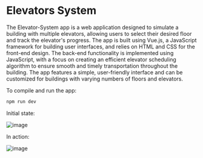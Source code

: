 # Elevators System

The Elevator-System app is a web application designed to simulate a building with multiple elevators, allowing users to select their desired floor and track the elevator's progress. The app is built using Vue.js, a JavaScript framework for building user interfaces, and relies on HTML and CSS for the front-end design. The back-end functionality is implemented using JavaScript, with a focus on creating an efficient elevator scheduling algorithm to ensure smooth and timely transportation throughout the building. The app features a simple, user-friendly interface and can be customized for buildings with varying numbers of floors and elevators.

To compile and run the app:
```sh
npm run dev
```

Initial state:

![image](https://user-images.githubusercontent.com/63229346/235310118-60e87a41-9c46-44c1-b05f-3eb7de19d0db.png)


In action:

![image](https://user-images.githubusercontent.com/63229346/235310255-aeef90ea-7e09-4070-b3d4-b57f72fb2dbd.png)

